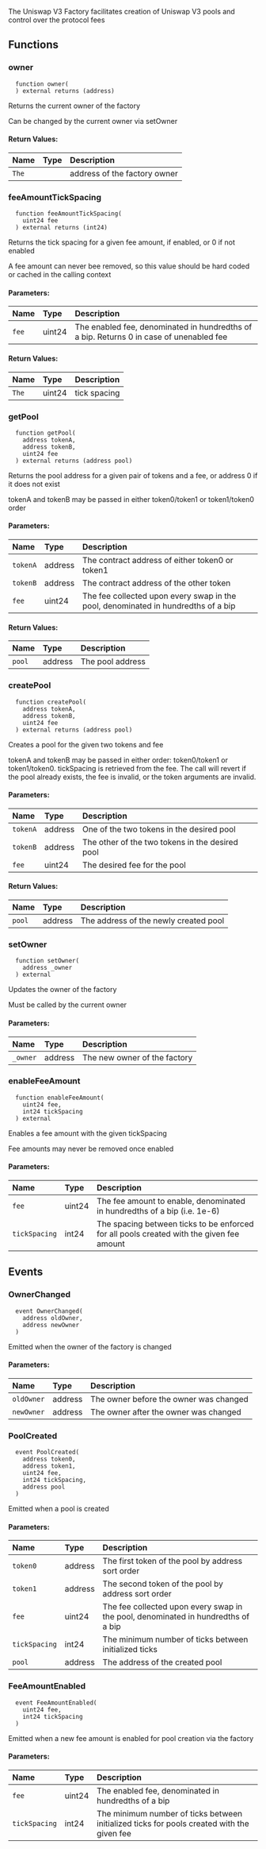 The Uniswap V3 Factory facilitates creation of Uniswap V3 pools and control over the protocol fees


## Functions
### owner
```solidity
  function owner(
  ) external returns (address)
```
Returns the current owner of the factory

Can be changed by the current owner via setOwner


#### Return Values:
| Name                           | Type          | Description                                                                  |
| :----------------------------- | :------------ | :--------------------------------------------------------------------------- |
|`The`|  | address of the factory owner
### feeAmountTickSpacing
```solidity
  function feeAmountTickSpacing(
    uint24 fee
  ) external returns (int24)
```
Returns the tick spacing for a given fee amount, if enabled, or 0 if not enabled

A fee amount can never bee removed, so this value should be hard coded or cached in the calling context

#### Parameters:
| Name | Type | Description                                                          |
| :--- | :--- | :------------------------------------------------------------------- |
|`fee` | uint24 | The enabled fee, denominated in hundredths of a bip. Returns 0 in case of unenabled fee

#### Return Values:
| Name                           | Type          | Description                                                                  |
| :----------------------------- | :------------ | :--------------------------------------------------------------------------- |
|`The`| uint24 | tick spacing
### getPool
```solidity
  function getPool(
    address tokenA,
    address tokenB,
    uint24 fee
  ) external returns (address pool)
```
Returns the pool address for a given pair of tokens and a fee, or address 0 if it does not exist

tokenA and tokenB may be passed in either token0/token1 or token1/token0 order

#### Parameters:
| Name | Type | Description                                                          |
| :--- | :--- | :------------------------------------------------------------------- |
|`tokenA` | address | The contract address of either token0 or token1
|`tokenB` | address | The contract address of the other token
|`fee` | uint24 | The fee collected upon every swap in the pool, denominated in hundredths of a bip

#### Return Values:
| Name                           | Type          | Description                                                                  |
| :----------------------------- | :------------ | :--------------------------------------------------------------------------- |
|`pool`| address | The pool address
### createPool
```solidity
  function createPool(
    address tokenA,
    address tokenB,
    uint24 fee
  ) external returns (address pool)
```
Creates a pool for the given two tokens and fee

tokenA and tokenB may be passed in either order: token0/token1 or token1/token0. tickSpacing is retrieved
from the fee. The call will revert if the pool already exists, the fee is invalid, or the token arguments
are invalid.

#### Parameters:
| Name | Type | Description                                                          |
| :--- | :--- | :------------------------------------------------------------------- |
|`tokenA` | address | One of the two tokens in the desired pool
|`tokenB` | address | The other of the two tokens in the desired pool
|`fee` | uint24 | The desired fee for the pool

#### Return Values:
| Name                           | Type          | Description                                                                  |
| :----------------------------- | :------------ | :--------------------------------------------------------------------------- |
|`pool`| address | The address of the newly created pool
### setOwner
```solidity
  function setOwner(
    address _owner
  ) external
```
Updates the owner of the factory

Must be called by the current owner

#### Parameters:
| Name | Type | Description                                                          |
| :--- | :--- | :------------------------------------------------------------------- |
|`_owner` | address | The new owner of the factory

### enableFeeAmount
```solidity
  function enableFeeAmount(
    uint24 fee,
    int24 tickSpacing
  ) external
```
Enables a fee amount with the given tickSpacing

Fee amounts may never be removed once enabled

#### Parameters:
| Name | Type | Description                                                          |
| :--- | :--- | :------------------------------------------------------------------- |
|`fee` | uint24 | The fee amount to enable, denominated in hundredths of a bip (i.e. 1e-6)
|`tickSpacing` | int24 | The spacing between ticks to be enforced for all pools created with the given fee amount

## Events
### OwnerChanged
```solidity
  event OwnerChanged(
    address oldOwner,
    address newOwner
  )
```
Emitted when the owner of the factory is changed


#### Parameters:
| Name                           | Type          | Description                                    |
| :----------------------------- | :------------ | :--------------------------------------------- |
|`oldOwner`| address | The owner before the owner was changed
|`newOwner`| address | The owner after the owner was changed
### PoolCreated
```solidity
  event PoolCreated(
    address token0,
    address token1,
    uint24 fee,
    int24 tickSpacing,
    address pool
  )
```
Emitted when a pool is created


#### Parameters:
| Name                           | Type          | Description                                    |
| :----------------------------- | :------------ | :--------------------------------------------- |
|`token0`| address | The first token of the pool by address sort order
|`token1`| address | The second token of the pool by address sort order
|`fee`| uint24 | The fee collected upon every swap in the pool, denominated in hundredths of a bip
|`tickSpacing`| int24 | The minimum number of ticks between initialized ticks
|`pool`| address | The address of the created pool
### FeeAmountEnabled
```solidity
  event FeeAmountEnabled(
    uint24 fee,
    int24 tickSpacing
  )
```
Emitted when a new fee amount is enabled for pool creation via the factory


#### Parameters:
| Name                           | Type          | Description                                    |
| :----------------------------- | :------------ | :--------------------------------------------- |
|`fee`| uint24 | The enabled fee, denominated in hundredths of a bip
|`tickSpacing`| int24 | The minimum number of ticks between initialized ticks for pools created with the given fee
